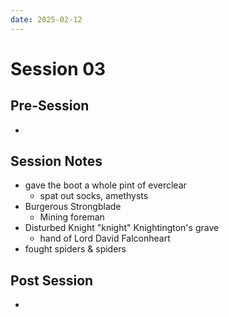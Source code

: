 ```yaml
---
date: 2025-02-12
---
```

# Session 03
## Pre-Session
- 
## Session Notes
- gave the boot a whole pint of everclear
	- spat out socks, amethysts
- Burgerous Strongblade
	- Mining foreman
- Disturbed Knight "knight" Knightington's grave
	- hand of Lord David Falconheart
- fought spiders & spiders
## Post Session
- 